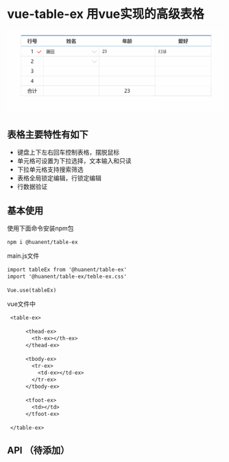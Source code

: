 # vue-table-ex 用vue实现的高级表格
![](https://raw.githubusercontent.com/huanent/vue-table-ex/master/docs/demo.gif)

## 表格主要特性有如下
- 键盘上下左右回车控制表格，摆脱鼠标
- 单元格可设置为下拉选择，文本输入和只读
- 下拉单元格支持搜索筛选
- 表格全局锁定编辑，行锁定编辑
- 行数据验证

## 基本使用
使用下面命令安装npm包
```
npm i @huanent/table-ex
```
main.js文件

```
import tableEx from '@huanent/table-ex'
import '@huanent/table-ex/teble-ex.css'

Vue.use(tableEx)
```
vue文件中
```
 <table-ex>

      <thead-ex>
        <th-ex></th-ex>
      </thead-ex>

      <tbody-ex>
        <tr-ex>
          <td-ex></td-ex>
        </tr-ex>
      </tbody-ex>

      <tfoot-ex>
        <td></td>
      </tfoot-ex>

 </table-ex>
```

## API （待添加）

